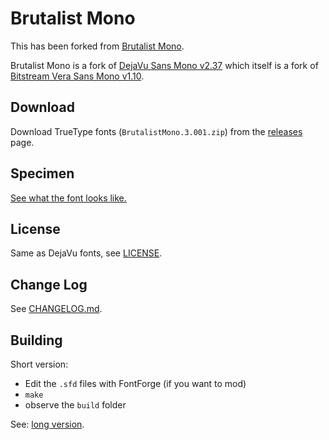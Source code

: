 # Brutalist Mono

This has been forked from [Brutalist Mono](https://github.com/BRUTALISM/Brutalist).

Brutalist Mono is a fork of [DejaVu Sans Mono v2.37](https://github.com/dejavu-fonts/dejavu-fonts) which itself is a fork of [Bitstream Vera Sans Mono v1.10](https://web.archive.org/web/20210314185159/https://www.gnome.org/fonts/).

## Download

Download TrueType fonts (`BrutalistMono.3.001.zip`) from the [releases](https://github.com/stlee42/BrutalistMono/releases) page.

## Specimen

[See what the font looks like.](specimen.md)

## License

Same as DejaVu fonts, see [LICENSE](LICENSE).

## Change Log

See [CHANGELOG.md](CHANGELOG.md).

## Building

Short version:

* Edit the `.sfd` files with FontForge (if you want to mod)
* `make`
* observe the `build` folder

See: [long version](BUILDING.md).
